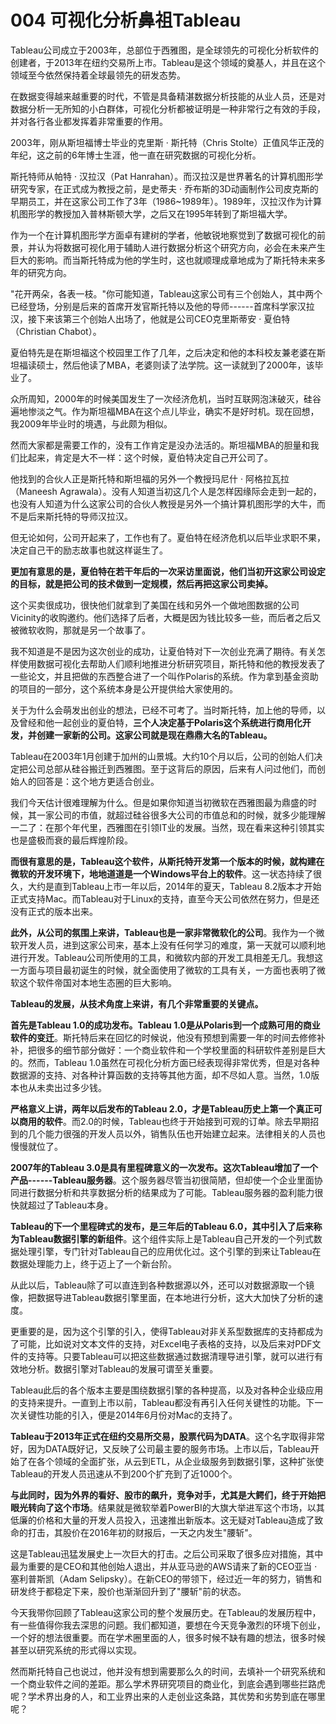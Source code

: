 # 004 可视化分析鼻祖Tableau

Tableau公司成立于2003年，总部位于西雅图，是全球领先的可视化分析软件的创建者，于2013年在纽约交易所上市。Tableau是这个领域的奠基人，并且在这个领域至今依然保持着全球最领先的研发态势。

在数据变得越来越重要的时代，不管是具备精湛数据分析技能的从业人员，还是对数据分析一无所知的小白群体，可视化分析都被证明是一种非常行之有效的手段，并对各行各业都发挥着非常重要的作用。

2003年，刚从斯坦福博士毕业的克里斯 · 斯托特（Chris
Stolte）正值风华正茂的年纪，这之前的6年博士生涯，他一直在研究数据的可视化分析。

斯托特师从帕特 · 汉拉汉（Pat
Hanrahan）。而汉拉汉是世界著名的计算机图形学研究专家，在正式成为教授之前，是史蒂夫
·
乔布斯的3D动画制作公司皮克斯的早期员工，并在这家公司工作了3年（1986\~1989年）。1989年，汉拉汉作为计算机图形学的教授加入普林斯顿大学，之后又在1995年转到了斯坦福大学。

作为一个在计算机图形学方面卓有建树的学者，他敏锐地察觉到了数据可视化的前景，并认为将数据可视化用于辅助人进行数据分析这个研究方向，必会在未来产生巨大的影响。而当斯托特成为他的学生时，这也就顺理成章地成为了斯托特未来多年的研究方向。

"花开两朵，各表一枝。"你可能知道，Tableau这家公司有三个创始人，其中两个已经登场，分别是后来的首席开发官斯托特以及他的导师------首席科学家汉拉汉，接下来该第三个创始人出场了，他就是公司CEO克里斯蒂安
· 夏伯特（Christian Chabot）。

夏伯特先是在斯坦福这个校园里工作了几年，之后决定和他的本科校友兼老婆在斯坦福读硕士，然后他读了MBA，老婆则读了法学院。这一读就到了2000年，该毕业了。

众所周知，2000年的时候美国发生了一次经济危机，当时互联网泡沫破灭，硅谷遍地惨淡之气。作为斯坦福MBA在这个点儿毕业，确实不是好时机。现在回想，我2009年毕业时的境遇，与此颇为相似。

然而大家都是需要工作的，没有工作肯定是没办法活的。斯坦福MBA的胆量和我们比起来，肯定是大不一样：这个时候，夏伯特决定自己开公司了。

他找到的合伙人正是斯托特和斯坦福的另外一个教授玛尼什 ·
阿格拉瓦拉（Maneesh
Agrawala）。没有人知道当初这几个人是怎样因缘际会走到一起的，也没有人知道为什么这家公司的合伙人教授是另外一个搞计算机图形学的大牛，而不是后来斯托特的导师汉拉汉。

但无论如何，公司开起来了，工作也有了。夏伯特在经济危机以后毕业求职不果，决定自己干的励志故事也就这样诞生了。

**更加有意思的是，夏伯特在若干年后的一次采访里面说，他们当初开这家公司设定的目标，就是把公司的技术做到一定规模，然后再把这家公司卖掉。**

这个买卖很成功，很快他们就拿到了美国在线和另外一个做地图数据的公司Vicinity的收购邀约。他们选择了后者，大概是因为钱比较多一些，而后者之后又被微软收购，那就是另一个故事了。

我不知道是不是因为这次创业的成功，让夏伯特对下一次创业充满了期待。有关怎样使用数据可视化去帮助人们顺利地推进分析研究项目，斯托特和他的教授发表了一些论文，并且把做的东西整合进了一个叫作Polaris的系统。作为拿到基金资助的项目的一部分，这个系统本身是公开提供给大家使用的。

关于为什么会萌发出创业的想法，已经不可考了。当时斯托特，加上他的导师，以及曾经和他一起创业的夏伯特，**三个人决定基于Polaris这个系统进行商用化开发，并创建一家新的公司。这家公司就是现在鼎鼎大名的Tableau。**

Tableau在2003年1月创建于加州的山景城。大约10个月以后，公司的创始人们决定把公司总部从硅谷搬迁到西雅图。至于这背后的原因，后来有人问过他们，而创始人的回答是：这个地方更适合创业。

我们今天估计很难理解为什么。但是如果你知道当初微软在西雅图最为鼎盛的时候，其一家公司的市值，就超过硅谷很多大公司的市值总和的时候，就多少能理解一二了：在那个年代里，西雅图在引领IT业的发展。当然，现在看来这种引领其实也是盛极而衰的最后辉煌阶段。

**而很有意思的是，Tableau这个软件，从斯托特开发第一个版本的时候，就构建在微软的开发环境下，地地道道是一个Windows平台上的软件**。这一状态持续了很久，大约是直到Tableau上市一年以后，2014年的夏天，Tableau
8.2版本才开始正式支持Mac。而Tableau对于Linux的支持，直至今天公司依然在努力，但是还没有正式的版本出来。

**此外，从公司的氛围上来讲，Tableau也是一家非常微软化的公司**。我作为一个微软开发人员，进到这家公司来，基本上没有任何学习的难度，第一天就可以顺利地进行开发。Tableau公司所使用的工具，和微软内部的开发工具相差无几。我想这一方面与项目最初诞生的时候，就全面使用了微软的工具有关，一方面也表明了微软这个软件帝国对本地生态圈的巨大影响。

**Tableau的发展，从技术角度上来讲，有几个非常重要的关键点。**

**首先是Tableau 1.0的成功发布。Tableau
1.0是从Polaris到一个成熟可用的商业软件的变迁**。斯托特后来在回忆的时候说，他没有预想到需要一年的时间去修修补补，把很多的细节部分做好：一个商业软件和一个学校里面的科研软件差别是巨大的。然而，Tableau
1.0虽然在可视化分析方面已经表现得非常优秀，但是对各种数据源的支持、对各种计算函数的支持等其他方面，却不尽如人意。当然，1.0版本也从未卖出过多少钱。

**严格意义上讲，两年以后发布的Tableau
2.0，才是Tableau历史上第一个真正可以商用的软件**。而2.0的时候，Tableau也终于开始接到可观的订单。除去早期招到的几个能力很强的开发人员以外，销售队伍也开始建立起来。法律相关的人员也慢慢就位了。

**2007年的Tableau
3.0是具有里程碑意义的一次发布。这次Tableau增加了一个产品------Tableau服务器**。这个服务器尽管当初很简陋，但却使一个企业里面协同进行数据分析和共享数据分析的结果成为了可能。Tableau服务器的盈利能力很快就超过了Tableau本身。

**Tableau的下一个里程碑式的发布，是三年后的Tableau
6.0，其中引入了后来称为Tableau数据引擎的新组件**。这个组件实际上是Tableau自己开发的一个列式数据处理引擎，专门针对Tableau自己的应用优化过。这个引擎的到来让Tableau在数据处理能力上，终于迈上了一个新台阶。

从此以后，Tableau除了可以直连到各种数据源以外，还可以对数据源取一个镜像，把数据导进Tableau数据引擎里面，在本地进行分析，这大大加快了分析的速度。

更重要的是，因为这个引擎的引入，使得Tableau对非关系型数据库的支持都成为了可能，比如说对文本文件的支持，对Excel电子表格的支持，以及后来对PDF文件的支持等。只要Tableau可以把这些数据通过数据清理导进引擎，就可以进行有效地分析。数据引擎对Tableau的发展可谓至关重要。

Tableau此后的各个版本主要是围绕数据引擎的各种提高，以及对各种企业级应用的支持来提升。一直到上市以前，Tableau都没有再引入任何关键性的功能。下一次关键性功能的引入，便是2014年6月份对Mac的支持了。

**Tableau于2013年正式在纽约交易所交易，股票代码为DATA**。这个名字取得非常好，因为DATA既好记，又反映了公司最主要的服务市场。上市以后，Tableau开始了在各个领域的全面扩张，从云到ETL，从企业级服务到数据引擎，这种扩张使Tableau的开发人员迅速从不到200个扩充到了近1000个。

**与此同时，因为外界的看好、股市的飙升，竞争对手，尤其是大鳄们，终于开始把眼光转向了这个市场**。结果就是微软举着PowerBI的大旗大举进军这个市场，以其低廉的价格和大量的开发人员投入，迅速推出新版本。这无疑对Tableau造成了致命的打击，其股价在2016年初的财报后，一天之内发生"腰斩"。

这是Tableau迅猛发展史上一次巨大的打击。之后公司采取了很多应对措施，其中最为重要的是CEO和其他创始人退出，并从亚马逊的AWS请来了新的CEO亚当
· 塞利普斯凯（Adam
Selipsky）。在新CEO的带领下，经过近一年的努力，销售和研发终于都稳定下来，股价也渐渐回升到了"腰斩"前的状态。

今天我带你回顾了Tableau这家公司的整个发展历史。在Tableau的发展历程中，有一些值得你我去深思的问题。我们都知道，要想在今天竞争激烈的环境下创业，一个好的想法很重要。而在学术圈里面的人，很多时候不缺有趣的想法，很多时候甚至以研究系统的形式得以实现。

然而斯托特自己也说过，他并没有想到需要那么久的时间，去填补一个研究系统和一个商业软件之间的差距。那么学术界研究项目的商业化，到底会遇到哪些拦路虎呢？学术界出身的人，和工业界出来的人走创业这条路，其优势和劣势到底在哪里呢？
